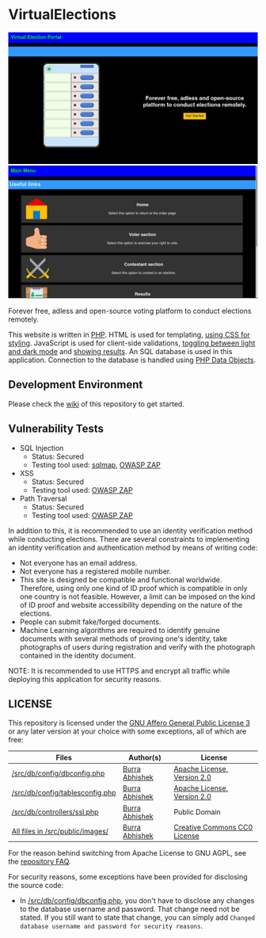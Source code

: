 # VirtualElections

<img src="https://github.com/BurraAbhishek/VirtualElections/blob/main/screenshots/index_page_darkmode.png" alt="Homepage" title="This site comes with a light and dark theme built-in by default, this screenshot shows the dark theme.">

<img src="https://github.com/BurraAbhishek/VirtualElections/blob/main/screenshots/main_menu_1_darkmode.png" alt="Main menu" title="This site comes with a light and dark theme built-in by default, this screenshot shows the dark theme.">

Forever free, adless and open-source voting platform to conduct elections remotely. 

This website is written in [PHP](https://www.php.net/). HTML is used for templating, [using CSS for styling](https://github.com/BurraAbhishek/VirtualElections/tree/main/src/public/css). JavaScript is used for client-side validations, [toggling between light and dark mode](https://github.com/BurraAbhishek/VirtualElections/blob/main/src/public/controllers/css.js) and [showing results](https://github.com/BurraAbhishek/VirtualElections/blob/main/src/vote_counting/results.php). An SQL database is used in this application. Connection to the database is handled using [PHP Data Objects](https://www.php.net/manual/en/book.pdo.php).

## Development Environment
Please check the [wiki](https://github.com/burraabhishek/virtualelections/wiki) of this repository to get started.

## Vulnerability Tests
<ul>
  <li>
    SQL Injection
    <ul>
      <li> Status: Secured </li>
      <li> Testing tool used: <a href="https://sqlmap.org">sqlmap</a>, <a href="https://www.zaproxy.org/">OWASP ZAP</a> </li>
    </ul>
  </li>
    <li>
    XSS
    <ul>
      <li> Status: Secured </li>
      <li> Testing tool used: <a href="https://www.zaproxy.org/">OWASP ZAP</a> </li>
    </ul>
  </li>
    <li>
    Path Traversal
    <ul>
      <li> Status: Secured </li>
      <li> Testing tool used: <a href="https://www.zaproxy.org/">OWASP ZAP</a> </li>
    </ul>
  </li>
</ul>

In addition to this, it is recommended to use an identity verification method while conducting elections. There are several constraints to implementing an identity verification and authentication method by means of writing code:
- Not everyone has an email address.
- Not everyone has a registered mobile number.
- This site is designed be compatible and functional worldwide. Therefore, using only one kind of ID proof which is compatible in only one country is not feasible. However, a limit can be imposed on the kind of ID proof and website accessibility depending on the nature of the elections.
- People can submit fake/forged documents.
- Machine Learning algorithms are required to identify genuine documents with several methods of proving one's identity, take photographs of users during registration and verify with the photograph contained in the identity document.

NOTE: It is recommended to use HTTPS and encrypt all traffic while deploying this application for security reasons.

## LICENSE

This repository is licensed under the [GNU Affero General Public License 3](https://github.com/BurraAbhishek/VirtualElections/blob/main/LICENSE) or any later version at your choice with some exceptions, all of which are free:

Files | Author(s) | License
--- | --- | ---
[/src/db/config/dbconfig.php](https://github.com/BurraAbhishek/VirtualElections/blob/main/src/db/config/dbconfig.php) | [Burra Abhishek](https://github.com/BurraAbhishek/) | [Apache License, Version 2.0](https://www.apache.org/licenses/LICENSE-2.0)
[/src/db/config/tablesconfig.php](https://github.com/BurraAbhishek/VirtualElections/blob/main/src/db/config/tablesconfig.php) | [Burra Abhishek](https://github.com/BurraAbhishek/) | [Apache License, Version 2.0](https://www.apache.org/licenses/LICENSE-2.0)
[/src/db/controllers/ssl.php](https://github.com/BurraAbhishek/VirtualElections/blob/main/src/db/controllers/ssl.php) | [Burra Abhishek](https://github.com/BurraAbhishek/) | Public Domain
[All files in /src/public/images/](https://github.com/BurraAbhishek/VirtualElections/tree/main/src/public/images) | [Burra Abhishek](https://github.com/BurraAbhishek/) | [Creative Commons CC0 License](https://tldrlegal.com/license/creative-commons-cc0-1.0-universal)

For the reason behind switching from Apache License to GNU AGPL, see the [repository FAQ](https://github.com/BurraAbhishek/VirtualElections/blob/main/FAQ.md).

For security reasons, some exceptions have been provided for disclosing the source code:
- In [/src/db/config/dbconfig.php](https://github.com/BurraAbhishek/VirtualElections/blob/main/src/db/config/dbconfig.php), you don't have to disclose any changes to the database username and password. That change need not be stated. If you still want to state that change, you can simply add `Changed database username and password for security reasons`.
